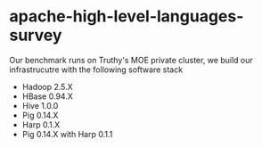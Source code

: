 # apache-high-level-languages-survey
Our benchmark runs on Truthy's MOE private cluster, we build our infrastrucutre with the following software stack

* Hadoop 2.5.X
* HBase 0.94.X
* Hive 1.0.0
* Pig 0.14.X
* Harp 0.1.X
* Pig 0.14.X with Harp 0.1.1

